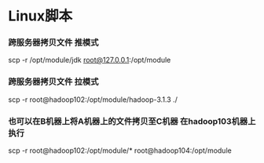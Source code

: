 # Linux脚本

### 跨服务器拷贝文件 推模式
scp -r /opt/module/jdk root@127.0.0.1:/opt/module

### 跨服务器拷贝文件 拉模式
scp -r root@hadoop102:/opt/module/hadoop-3.1.3 ./

### 也可以在B机器上将A机器上的文件拷贝至C机器 在hadoop103机器上执行
scp -r root@hadoop102:/opt/module/* root@hadoop104:/opt/module
